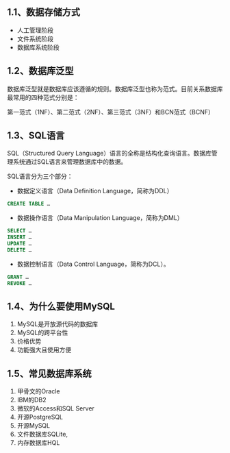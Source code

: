 <!-- # 第 1 章 数据库概述 -->

## 1.1、数据存储方式

- 人工管理阶段
- 文件系统阶段
- 数据库系统阶段

## 1.2、数据库泛型

数据库泛型就是数据库应该遵循的规则。数据库泛型也称为范式。目前关系数据库最常用的四种范式分别是：

第一范式（1NF）、第二范式（2NF）、第三范式（3NF）和BCN范式（BCNF）

## 1.3、SQL语言

SQL（Structured Query Language）语言的全称是结构化查询语言。数据库管理系统通过SQL语言来管理数据库中的数据。

SQL语言分为三个部分：

- 数据定义语言（Data Definition Language，简称为DDL）

```sql
CREATE TABLE …
```

- 数据操作语言（Data Manipulation Language，简称为DML）

```sql
SELECT … 
INSERT …
UPDATE …
DELETE …
```

- 数据控制语言（Data Control Language，简称为DCL）。

```sql
GRANT …
REVOKE …
```

## 1.4、为什么要使用MySQL

1. MySQL是开放源代码的数据库
2. MySQL的跨平台性
3. 价格优势
4. 功能强大且使用方便

## 1.5、常见数据库系统

1. 甲骨文的Oracle
2. IBM的DB2
3. 微软的Access和SQL Server
4. 开源PostgreSQL
5. 开源MySQL
6. 文件数据库SQLite,
7. 内存数据库HQL
